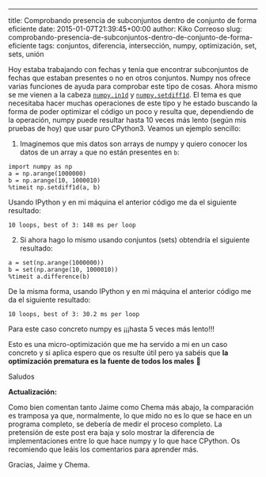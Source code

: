 ---
title: Comprobando presencia de subconjuntos dentro de conjunto de forma eficiente
date: 2015-01-07T21:39:45+00:00
author: Kiko Correoso
slug: comprobando-presencia-de-subconjuntos-dentro-de-conjunto-de-forma-eficiente
tags: conjuntos, diferencia, intersección, numpy, optimización, set, sets, unión

Hoy estaba trabajando con fechas y tenía que encontrar subconjuntos de fechas que estaban presentes o no en otros conjuntos. Numpy nos ofrece varias funciones de ayuda para comprobar este tipo de cosas. Ahora mismo se me vienen a la cabeza [`numpy.in1d`](http://docs.scipy.org/doc/numpy/reference/generated/numpy.in1d.html) y [`numpy.setdiff1d`](http://docs.scipy.org/doc/numpy/reference/generated/numpy.setdiff1d.html). El tema es que necesitaba hacer muchas operaciones de este tipo y he estado buscando la forma de poder optimizar el código un poco y resulta que, dependiendo de la operación, numpy puede resultar hasta 10 veces más lento (según mis pruebas de hoy) que usar puro CPython3. Veamos un ejemplo sencillo:

1) Imaginemos que mis datos son arrays de numpy y quiero conocer los datos de un array `a` que no están presentes en `b`:

<pre class="language-python"><code class="language-python">import numpy as np
a = np.arange(1000000)
b = np.arange(10, 1000010)
%timeit np.setdiff1d(a, b)</code></pre>

Usando IPython y en mi máquina el anterior código me da el siguiente resultado:

<pre class="language-python"><code>10 loops, best of 3: 148 ms per loop</code></pre>

2) Si ahora hago lo mismo usando conjuntos (sets) obtendría el siguiente resultado:

<pre class="language-python"><code class="language-python">a = set(np.arange(1000000))
b = set(np.arange(10, 1000010))
%timeit a.difference(b)</code></pre>

De la misma forma, usando IPython y en mi máquina el anterior código me da el siguiente resultado:

<pre class="language-python"><code>10 loops, best of 3: 30.2 ms per loop</code></pre>

Para este caso concreto numpy es ¡¡¡hasta 5 veces más lento!!!

Esto es una micro-optimización que me ha servido a mi en un caso concreto y si aplica espero que os resulte útil pero ya sabéis que **la optimización prematura es la fuente de todos los males** 🙂

Saludos

**Actualización:**

Como bien comentan tanto Jaime como Chema más abajo, la comparación es tramposa ya que, normalmente, lo que mido no es lo que se hace en un programa completo, se debería de medir el proceso completo. La pretensión de este post era baja y solo mostrar la diferencia de implementaciones entre lo que hace numpy y lo que hace CPython. Os recomiendo que leáis los comentarios para aprender más.

Gracias, Jaime y Chema.